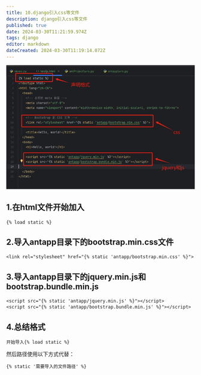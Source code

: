 ```yaml
---
title: 10.django引入css等文件
description: django引入css等文件
published: true
date: 2024-03-30T11:21:59.974Z
tags: django
editor: markdown
dateCreated: 2024-03-30T11:19:14.072Z
---
```


![django导入css文件.png](/wiki/python/django/django导入css文件.png)
## 1.在html文件开始加入
```
{% load static %}
```
## 2.导入antapp目录下的bootstrap.min.css文件
```
<link rel="stylesheet" href="{% static 'antapp/bootstrap.min.css' %}">
```
## 3.导入antapp目录下的jquery.min.js和bootstrap.bundle.min.js
```
<script src="{% static 'antapp/jquery.min.js' %}"></script>
<script src="{% static 'antapp/bootstrap.bundle.min.js' %}"></script>
```
## 4.总结格式
```
开始导入{% load static %}
```
然后路径使用以下方式代替：
```
{% static '需要导入的文件路径' %}
```

